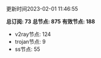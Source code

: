 更新时间2023-02-01 11:46:55

**总订阅: 73**
**总节点: 875**
**有效节点: 188**
- v2ray节点: 124
- trojan节点: 9
- ss节点: 55
